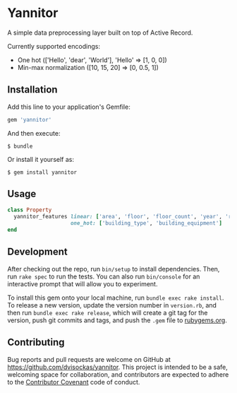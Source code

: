 # Yannitor

A simple data preprocessing layer built on top of Active Record.

Currently supported encodings:
* One hot (['Hello', 'dear', 'World'], 'Hello' => [1, 0, 0])
* Min-max normalization ([10, 15, 20] => [0, 0.5, 1])

## Installation

Add this line to your application's Gemfile:

```ruby
gem 'yannitor'
```

And then execute:

    $ bundle

Or install it yourself as:

    $ gem install yannitor

## Usage
```ruby
class Property
  yannitor_features linear: ['area', 'floor', 'floor_count', 'year', 'room_count', 'sale_price'],
                    one_hot: ['building_type', 'building_equipment']
end
```
## Development

After checking out the repo, run `bin/setup` to install dependencies. Then, run `rake spec` to run the tests. You can also run `bin/console` for an interactive prompt that will allow you to experiment.

To install this gem onto your local machine, run `bundle exec rake install`. To release a new version, update the version number in `version.rb`, and then run `bundle exec rake release`, which will create a git tag for the version, push git commits and tags, and push the `.gem` file to [rubygems.org](https://rubygems.org).

## Contributing

Bug reports and pull requests are welcome on GitHub at https://github.com/dvisockas/yannitor. This project is intended to be a safe, welcoming space for collaboration, and contributors are expected to adhere to the [Contributor Covenant](http://contributor-covenant.org) code of conduct.

